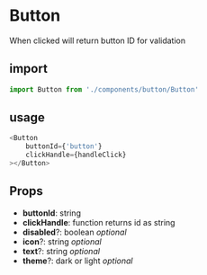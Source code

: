 # Button
<p>When clicked will return button ID for validation</p>

## import
```javascript
import Button from './components/button/Button'
```

## usage
```javascript
<Button 
    buttonId={'button'} 
    clickHandle={handleClick}
></Button>
```

## Props
* **buttonId**: string
* **clickHandle**: function returns id as string
* **disabled**?: boolean *optional*
* **icon**?: string *optional*
* **text**?: string *optional*
* **theme**?: dark or light *optional*

          